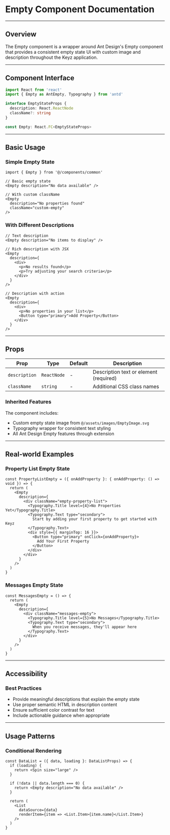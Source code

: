 # Empty Component Documentation

---

## Overview
The Empty component is a wrapper around Ant Design's Empty component that provides a consistent empty state UI with custom image and description throughout the Keyz application.

---

## Component Interface

```typescript
import React from 'react'
import { Empty as AntEmpty, Typography } from 'antd'

interface EmptyStateProps {
  description: React.ReactNode
  className?: string
}

const Empty: React.FC<EmptyStateProps>
```

---

## Basic Usage

### Simple Empty State
```tsx
import { Empty } from '@/components/common'

// Basic empty state
<Empty description="No data available" />

// With custom className
<Empty 
  description="No properties found" 
  className="custom-empty"
/>
```

### With Different Descriptions
```tsx
// Text description
<Empty description="No items to display" />

// Rich description with JSX
<Empty 
  description={
    <div>
      <p>No results found</p>
      <p>Try adjusting your search criteria</p>
    </div>
  } 
/>

// Description with action
<Empty 
  description={
    <div>
      <p>No properties in your list</p>
      <Button type="primary">Add Property</Button>
    </div>
  } 
/>
```

---

## Props

| Prop | Type | Default | Description |
|------|------|---------|-------------|
| `description` | `ReactNode` | - | Description text or element (required) |
| `className` | `string` | - | Additional CSS class names |

### Inherited Features
The component includes:
- Custom empty state image from `@/assets/images/EmptyImage.svg`
- Typography wrapper for consistent text styling
- All Ant Design Empty features through extension

---

## Real-world Examples

### Property List Empty State
```tsx
const PropertyListEmpty = ({ onAddProperty }: { onAddProperty: () => void }) => {
  return (
    <Empty 
      description={
        <div className="empty-property-list">
          <Typography.Title level={4}>No Properties Yet</Typography.Title>
          <Typography.Text type="secondary">
            Start by adding your first property to get started with Keyz
          </Typography.Text>
          <div style={{ marginTop: 16 }}>
            <Button type="primary" onClick={onAddProperty}>
              Add Your First Property
            </Button>
          </div>
        </div>
      }
    />
  )
}
```

### Messages Empty State
```tsx
const MessagesEmpty = () => {
  return (
    <Empty 
      description={
        <div className="messages-empty">
          <Typography.Title level={5}>No Messages</Typography.Title>
          <Typography.Text type="secondary">
            When you receive messages, they'll appear here
          </Typography.Text>
        </div>
      }
    />
  )
}
```

---

## Accessibility

### Best Practices
- Provide meaningful descriptions that explain the empty state
- Use proper semantic HTML in description content
- Ensure sufficient color contrast for text
- Include actionable guidance when appropriate

---

## Usage Patterns

### Conditional Rendering
```tsx
const DataList = ({ data, loading }: DataListProps) => {
  if (loading) {
    return <Spin size="large" />
  }

  if (!data || data.length === 0) {
    return <Empty description="No data available" />
  }

  return (
    <List
      dataSource={data}
      renderItem={item => <List.Item>{item.name}</List.Item>}
    />
  )
}
```